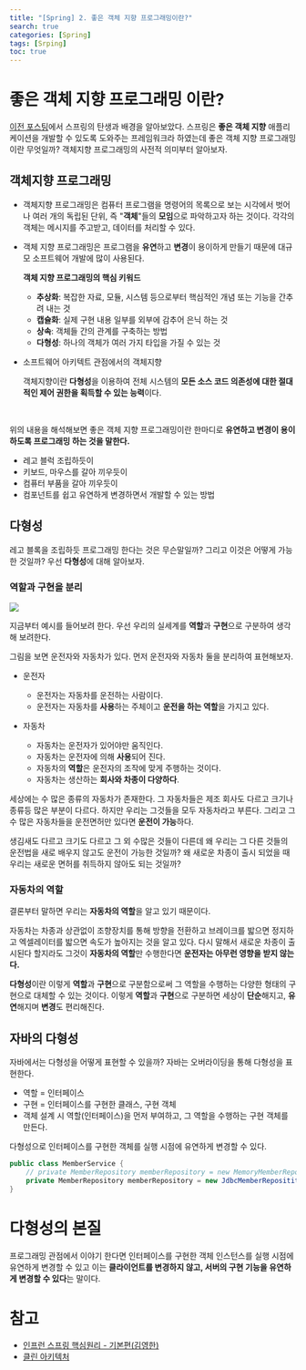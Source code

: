 ```yaml
---
title: "[Spring] 2. 좋은 객체 지향 프로그래밍이란?"
search: true
categories: [Spring]
tags: [Srping]
toc: true
---
```




# 좋은 객체 지향 프로그래밍 이란?

[이전 포스팅]({{site.url}}/posts/spring-01)에서 스프링의 탄생과 배경을 알아보았다. 스프링은 **좋은 객체 지향** 애플리케이션을 개발할 수 있도록 도와주는 프레임워크라 하였는데 좋은 객체 지향 프로그래밍이란 무엇일까? 객체지향 프로그래밍의 사전적 의미부터 알아보자.



## 객체지향 프로그래밍

- 객체지향 프로그래밍은 컴퓨터 프로그램을 명령어의 목록으로 보는 시각에서 벗어나 여러 개의 독립된 단위, 즉 "**객체**"들의 **모임**으로 파악하고자 하는 것이다. 각각의 객체는 메시지를 주고받고, 데이터를 처리할 수 있다.

- 객체 지향 프로그래밍은 프로그램을 **유연**하고 **변경**이 용이하게 만들기 때문에 대규모 소프트웨어 개발에 많이 사용된다.



  **객체 지향 프로그래밍의 핵심 키워드**

  - **추상화**: 복잡한 자료, 모듈, 시스템 등으로부터 핵심적인 개념 또는 기능을 간추려 내는 것
  - **캡슐화**: 실제 구현 내용 일부를 외부에 감추어 은닉 하는 것
  - **상속**: 객체들 간의 관계를 구축하는 방법
  - **다형성**: 하나의 객체가 여러 가지 타입을 가질 수 있는 것



- 소프트웨어 아키텍트 관점에서의 객체지향

  객체지향이란 **다형성**을 이용하여 전체 시스템의 **모든 소스 코드 의존성에 대한 절대적인 제어 권한을 획득할 수 있는 능력**이다.

<br>

위의 내용을 해석해보면 좋은 객체 지향 프로그래밍이란 한마디로 **유연하고 변경이 용이 하도록 프로그래밍 하는 것을 말한다.**

- 레고 블럭 조립하듯이
- 키보드, 마우스를 갈아 끼우듯이
- 컴퓨터 부품을 갈아 끼우듯이
- 컴포넌트를 쉽고 유연하게 변경하면서 개발할 수 있는 방법



## 다형성

레고 블록을 조립하듯 프로그래밍 한다는 것은 무슨말일까? 그리고 이것은 어떻게 가능한 것일까? 우선 **다형성**에 대해 알아보자.



### 역할과 구현을 분리

![]({{site.url}}/assets/img/post/spring/02/polymorphism-01.PNG)

지금부터 예시를 들어보려 한다. 우선 우리의 실세계를 **역할**과 **구현**으로 구분하여 생각해 보려한다.

그림을 보면 운전자와 자동차가 있다. 먼저 운전자와 자동차 둘을 분리하여 표현해보자.

- 운전자
  - 운전자는 자동차를 운전하는 사람이다.
  - 운전자는 자동차를 **사용**하는 주체이고 **운전을 하는 역할**을 가지고 있다.

- 자동차
  - 자동차는 운전자가 있어야만 움직인다.
  - 자동차는 운전자에 의해 **사용**되어 진다.
  - 자동차의 **역할**은 운전자의 조작에 맞게 주행하는 것이다.
  - 자동차는 생산하는 **회사와 차종이 다양하다**.

세상에는 수 많은 종류의 자동차가 존재한다. 그 자동차들은 제조 회사도 다르고 크기나 종류등 많은 부분이 다르다. 하지만 우리는 그것들을 모두 자동차라고 부른다. 그리고 그 수 많은 자동차들을 운전면허만 있다면 **운전이 가능**하다.

생김새도 다르고 크기도 다르고 그 외 수많은 것들이 다른데 왜 우리는 그 다른 것들의 운전법을 새로 배우지 않고도 운전이 가능한 것일까? 왜 새로운 차종이 출시 되었을 때 우리는 새로운 면허를 취득하지 않아도 되는 것일까?



### 자동차의 역할

결론부터 말하면 우리는 **자동차의 역할**을 알고 있기 때문이다.

자동차는 차종과 상관없이 조향장치를 통해 방향을 전환하고 브레이크를 밟으면 정지하고 엑셀레이터를 밟으면 속도가 높아지는 것을 알고 있다. 다시 말해서 새로운 차종이 출시된다 할지라도 그것이 **자동차의 역할**만 수행한다면 **운전자는 아무런 영향을 받지 않는다.**

**다형성**이란 이렇게 **역할**과 **구현**으로 구분함으로써 그 역할을 수행하는 다양한 형태의 구현으로 대체할 수 있는 것이다. 이렇게 **역할**과 **구현**으로 구분하면 세상이 **단순**해지고, **유연**해지며 **변경**도 편리해진다.



## 자바의 다형성

자바에서는 다형성을 어떻게 표현할 수 있을까? 자바는 오버라이딩을 통해 다형성을 표현한다.

- 역할 = 인터페이스
- 구현 = 인터페이스를 구현한 클래스, 구현 객체
- 객체 설계 시 역할(인터페이스)을 먼저 부여하고, 그 역할을 수행하는 구현 객체를 만든다.

다형성으로 인터페이스를 구현한 객체를 실행 시점에 유연하게 변경할 수 있다.

```java
public class MemberService {
	// private MemberRepository memberRepository = new MemoryMemberRepository();
	private MemberRepository memberRepository = new JdbcMemberReposititory();
}
```



# 다형성의 본질

프로그래밍 관점에서 이야기 한다면 인터페이스를 구현한 객체 인스턴스를 실행 시점에 유연하게 변경할 수 있고 이는 **클라이언트를 변경하지 않고, 서버의 구현 기능을 유연하게 변경할 수 있다**는 말이다.



# 참고

- [인프런 스프링 핵심원리 - 기본편(김영한)](https://www.inflearn.com/course/%EC%8A%A4%ED%94%84%EB%A7%81-%ED%95%B5%EC%8B%AC-%EC%9B%90%EB%A6%AC-%EA%B8%B0%EB%B3%B8%ED%8E%B8/dashboard)
- [클린 아키텍처](http://www.kyobobook.co.kr/product/detailViewKor.laf?ejkGb=KOR&mallGb=KOR&barcode=9788966262472&orderClick=LAG&Kc=)

